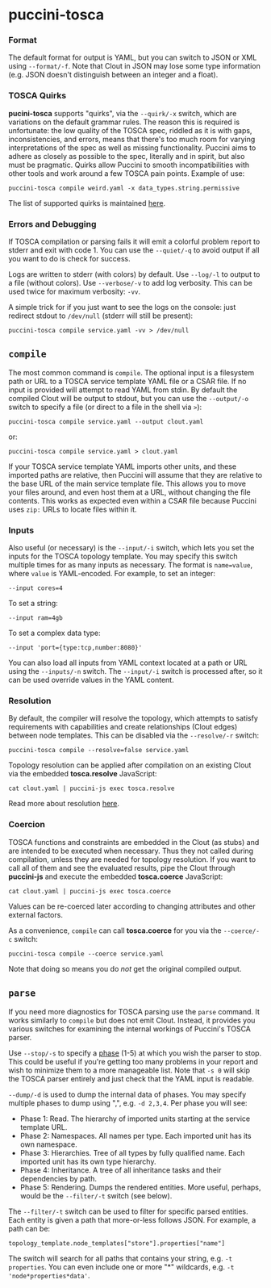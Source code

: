 puccini-tosca
=============

### Format

The default format for output is YAML, but you can switch to JSON or XML using `--format/-f`. Note
that Clout in JSON may lose some type information (e.g. JSON doesn't distinguish between an integer
and a float).

### TOSCA Quirks

**pucini-tosca** supports "quirks", via the `--quirk/-x` switch, which are variations on the default
grammar rules. The reason this is required is unfortunate: the low quality of the TOSCA spec,
riddled as it is with gaps, inconsistencies, and errors, means that there's too much room for
varying interpretations of the spec as well as missing functionality. Puccini aims to adhere as
closely as possible to the spec, literally and in spirit, but also must be pragmatic. Quirks allow
Puccini to smooth incompatibilities with other tools and work around a few TOSCA pain points.
Example of use:

    puccini-tosca compile weird.yaml -x data_types.string.permissive

The list of supported quirks is maintained [here](../tosca/QUIRKS.md).

### Errors and Debugging

If TOSCA compilation or parsing fails it will emit a colorful problem report to stderr and exit with
code 1. You can use the `--quiet/-q` to avoid output if all you want to do is check for success.

Logs are written to stderr (with colors) by default. Use `--log/-l` to output to a file (without
colors). Use `--verbose/-v` to add log verbosity. This can be used twice for maximum verbosity:
`-vv`.

A simple trick for if you just want to see the logs on the console: just redirect stdout to
`/dev/null` (stderr will still be present):

    puccini-tosca compile service.yaml -vv > /dev/null


`compile`
---------

The most common command is `compile`. The optional input is a filesystem path or URL to a TOSCA
service template YAML file or a CSAR file. If no input is provided will attempt to read YAML
from stdin. By default the compiled Clout will be output to stdout, but you can use the
`--output/-o` switch to specify a file (or direct to a file in the shell via `>`):

    puccini-tosca compile service.yaml --output clout.yaml

or:

    puccini-tosca compile service.yaml > clout.yaml

If your TOSCA service template YAML imports other units, and these imported paths are relative,
then Puccini will assume that they are relative to the base URL of the main service template file.
This allows you to move your files around, and even host them at a URL, without changing the file
contents. This works as expected even within a CSAR file because Puccini uses `zip:` URLs to locate
files within it.

### Inputs

Also useful (or necessary) is the `--input/-i` switch, which lets you set the inputs for the TOSCA
topology template. You may specify this switch multiple times for as many inputs as necessary.
The format is `name=value`, where `value` is YAML-encoded. For example, to set an integer:

    --input cores=4

To set a string:

    --input ram=4gb

To set a complex data type:

    --input 'port={type:tcp,number:8080}'

You can also load all inputs from YAML context located at a path or URL using the `--inputs/-n`
switch. The `--input/-i` switch is processed after, so it can be used override values in the YAML
content.

### Resolution

By default, the compiler will resolve the topology, which attempts to satisfy requirements with
capabilities and create relationships (Clout edges) between node templates. This can be disabled
via the `--resolve/-r` switch:

    puccini-tosca compile --resolve=false service.yaml

Topology resolution can be applied after compilation on an existing Clout via the embedded
**tosca.resolve** JavaScript:

    cat clout.yaml | puccini-js exec tosca.resolve
    
Read more about resolution [here](../tosca/compiler/RESOLUTION.md).

### Coercion

TOSCA functions and constraints are embedded in the Clout (as stubs) and are intended to be executed
when necessary. Thus they not called during compilation, unless they are needed for topology
resolution. If you want to call all of them and see the evaluated results, pipe the Clout through
**puccini-js** and execute the embedded **tosca.coerce** JavaScript: 

    cat clout.yaml | puccini-js exec tosca.coerce

Values can be re-coerced later according to changing attributes and other external factors.

As a convenience, `compile` can call **tosca.coerce** for you via the `--coerce/-c` switch:

    puccini-tosca compile --coerce service.yaml

Note that doing so means you do *not* get the original compiled output.
 

`parse`
-------

If you need more diagnostics for TOSCA parsing use the `parse` command. It works similarly to
`compile` but does not emit Clout. Instead, it provides you various switches for examining the
internal workings of Puccini's TOSCA parser.

Use `--stop/-s` to specify a [phase](../tosca/parser/) (1-5) at which you wish the parser to stop.
This could be useful if you're getting too many problems in your report and wish to minimize them to
a more manageable list. Note that `-s 0` will skip the TOSCA parser entirely and just check that the
YAML input is readable.

`--dump/-d` is used to dump the internal data of phases. You may specify multiple phases to dump
using ",", e.g. `-d 2,3,4`. Per phase you will see:

* Phase 1: Read. The hierarchy of imported units starting at the service template URL.
* Phase 2: Namespaces. All names per type. Each imported unit has its own namespace.
* Phase 3: Hierarchies. Tree of all types by fully qualified name. Each imported unit has its own
  type hierarchy.
* Phase 4: Inheritance. A tree of all inheritance tasks and their dependencies by path.  
* Phase 5: Rendering. Dumps the rendered entities.
  More useful, perhaps, would be the `--filter/-t` switch (see below).

The `--filter/-t` switch can be used to filter for specific parsed entities. Each entity is given a
path that more-or-less follows JSON. For example, a path can be:

    topology_template.node_templates["store"].properties["name"]

The switch will search for all paths that contains your string, e.g. `-t properties`. You can even
include one or more "*" wildcards, e.g. `-t 'node*properties*data'`.

